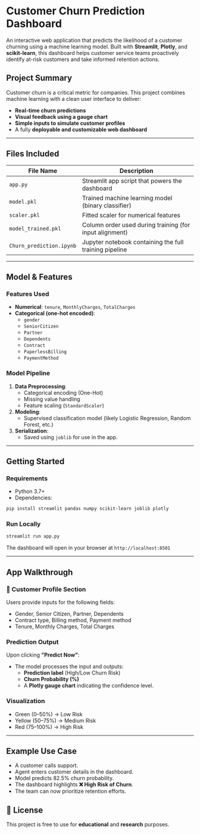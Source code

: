 
#  Customer Churn Prediction Dashboard

An interactive web application that predicts the likelihood of a  customer churning using a machine learning model. Built with **Streamlit**, **Plotly**, and **scikit-learn**, this dashboard helps customer service teams proactively identify at-risk customers and take informed retention actions.


##  Project Summary

Customer churn is a critical metric for  companies. This project combines machine learning with a clean user interface to deliver:

- **Real-time churn predictions**
- **Visual feedback using a gauge chart**
- **Simple inputs to simulate customer profiles**
- A fully **deployable and customizable web dashboard**

---

##  Files Included

| File Name               | Description                                              |
|------------------------ |----------------------------------------------------------|
| `app.py`                | Streamlit app script that powers the dashboard           |
| `model.pkl`             | Trained machine learning model (binary classifier)       |
| `scaler.pkl`            | Fitted scaler for numerical features                     |
| `model_trained.pkl`     | Column order used during training (for input alignment)  |
| `Churn_prediction.ipynb`| Jupyter notebook containing the full training pipeline  |

---

##  Model & Features

###  Features Used

- **Numerical**: `tenure`, `MonthlyCharges`, `TotalCharges`
- **Categorical (one-hot encoded)**:
  - `gender`
  - `SeniorCitizen`
  - `Partner`
  - `Dependents`
  - `Contract`
  - `PaperlessBilling`
  - `PaymentMethod`

###  Model Pipeline

1. **Data Preprocessing**:
   - Categorical encoding (One-Hot)
   - Missing value handling
   - Feature scaling (`StandardScaler`)
2. **Modeling**:
   - Supervised classification model (likely Logistic Regression, Random Forest, etc.)
3. **Serialization**:
   - Saved using `joblib` for use in the app.

---

##  Getting Started

###  Requirements

- Python 3.7+
- Dependencies:

```bash
pip install streamlit pandas numpy scikit-learn joblib plotly
```

###  Run Locally

```bash
streamlit run app.py
```

The dashboard will open in your browser at `http://localhost:8501`

---

##  App Walkthrough
### 👤 Customer Profile Section

Users provide inputs for the following fields:
- Gender, Senior Citizen, Partner, Dependents
- Contract type, Billing method, Payment method
- Tenure, Monthly Charges, Total Charges

###  Prediction Output

Upon clicking **"Predict Now"**:
- The model processes the input and outputs:
  - **Prediction label** (High/Low Churn Risk)
  - **Churn Probability (%)**
  - A **Plotly gauge chart** indicating the confidence level.

###  Visualization

- Green (0–50%) → Low Risk  
- Yellow (50–75%) → Medium Risk  
- Red (75–100%) → High Risk

---

##  Example Use Case

-  A customer calls support.
-  Agent enters customer details in the dashboard.
-  Model predicts 82.5% churn probability.
-  The dashboard highlights **❌ High Risk of Churn**.
-  The team can now prioritize retention efforts.



## 📝 License

This project is free to use for **educational** and **research** purposes. 

